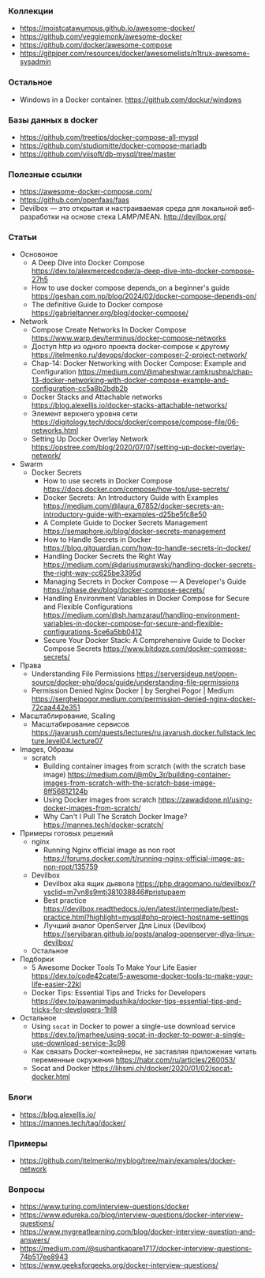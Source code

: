 ### Коллекции

- https://moistcatawumpus.github.io/awesome-docker/
- https://github.com/veggiemonk/awesome-docker
- https://github.com/docker/awesome-compose
- https://gitpiper.com/resources/docker/awesomelists/n1trux-awesome-sysadmin

### Остальное

- Windows in a Docker container. https://github.com/dockur/windows

### Базы данных в docker

- https://github.com/treetips/docker-compose-all-mysql
- https://github.com/studiomitte/docker-compose-mariadb
- https://github.com/yiisoft/db-mysql/tree/master

### Полезные ссылки

- https://awesome-docker-compose.com/
- https://github.com/openfaas/faas
- Devilbox — это открытая и настраиваемая среда для локальной веб-разработки на основе стека LAMP/MEAN. http://devilbox.org/

### Статьи

- Основоное
    - A Deep Dive into Docker Compose https://dev.to/alexmercedcoder/a-deep-dive-into-docker-compose-27h5
    - How to use docker compose depends_on a beginner's guide https://geshan.com.np/blog/2024/02/docker-compose-depends-on/
    - The definitive Guide to Docker compose https://gabrieltanner.org/blog/docker-compose/
- Network
    - Compose Create Networks In Docker Compose https://www.warp.dev/terminus/docker-compose-networks
    - Доступ http из одного проекта docker-compose к другому https://itelmenko.ru/devops/docker-composer-2-project-network/
    - Chap-14: Docker Networking with Docker Compose: Example and Configuration https://medium.com/@maheshwar.ramkrushna/chap-13-docker-networking-with-docker-compose-example-and-configuration-cc5a8b2bdb2b
    - Docker Stacks and Attachable networks https://blog.alexellis.io/docker-stacks-attachable-networks/
    - Элемент верхнего уровня сети https://digitology.tech/docs/docker/compose/compose-file/06-networks.html
    - Setting Up Docker Overlay Network https://opstree.com/blog/2020/07/07/setting-up-docker-overlay-network/
- Swarm
    - Docker Secrets
        - How to use secrets in Docker Compose https://docs.docker.com/compose/how-tos/use-secrets/
        - Docker Secrets: An Introductory Guide with Examples https://medium.com/@laura_67852/docker-secrets-an-introductory-guide-with-examples-d25be5fc8e50
        - A Complete Guide to Docker Secrets Management https://semaphore.io/blog/docker-secrets-management
        - How to Handle Secrets in Docker https://blog.gitguardian.com/how-to-handle-secrets-in-docker/
        - Handling Docker Secrets the Right Way https://medium.com/@dariusmurawski/handling-docker-secrets-the-right-way-cc625be3395d
        - Managing Secrets in Docker Compose — A Developer's Guide https://phase.dev/blog/docker-compose-secrets/
        - Handling Environment Variables in Docker Compose for Secure and Flexible Configurations https://medium.com/@sh.hamzarauf/handling-environment-variables-in-docker-compose-for-secure-and-flexible-configurations-5ce6a5bb0412
        - Secure Your Docker Stack: A Comprehensive Guide to Docker Compose Secrets https://www.bitdoze.com/docker-compose-secrets/
- Права
    - Understanding File Permissions https://serversideup.net/open-source/docker-php/docs/guide/understanding-file-permissions
    - Permission Denied Nginx Docker | by Serghei Pogor | Medium https://sergheipogor.medium.com/permission-denied-nginx-docker-72caa442e351
- Масштаблирование, Scaling
    - Масштабирование сервисов https://javarush.com/quests/lectures/ru.javarush.docker.fullstack.lecture.level04.lecture07
- Images, Образы
    - scratch
        - Building container images from scratch (with the scratch base image) https://medium.com/@m0v_3r/building-container-images-from-scratch-with-the-scratch-base-image-8ff56812124b
        - Using Docker images from scratch https://zawadidone.nl/using-docker-images-from-scratch/
        - Why Can't I Pull The Scratch Docker Image? https://mannes.tech/docker-scratch/
- Примеры готовых решений
    - nginx
        - Running Nginx official image as non root https://forums.docker.com/t/running-nginx-official-image-as-non-root/135759
    - Devilbox
        - Devilbox aka ящик дьявола https://php.dragomano.ru/devilbox/?ysclid=m7vn8s9mtj381038846#pristupaem
        - Best practice https://devilbox.readthedocs.io/en/latest/intermediate/best-practice.html?highlight=mysql#php-project-hostname-settings
        - Лучший аналог OpenServer Для Linux (Devilbox) https://seryibaran.github.io/posts/analog-openserver-dlya-linux-devilbox/
    - Остальное
- Подборки
    - 5 Awesome Docker Tools To Make Your Life Easier https://dev.to/code42cate/5-awesome-docker-tools-to-make-your-life-easier-22kl
    - Docker Tips: Essential Tips and Tricks for Developers https://dev.to/pawanimadushika/docker-tips-essential-tips-and-tricks-for-developers-1hl8
- Остальное
    - Using `socat` in Docker to power a single-use download service https://dev.to/jmarhee/using-socat-in-docker-to-power-a-single-use-download-service-3c98
    - Как связать Docker-контейнеры, не заставляя приложение читать переменные окружения https://habr.com/ru/articles/260053/
    - Socat and Docker https://lihsmi.ch/docker/2020/01/02/socat-docker.html

### Блоги

- https://blog.alexellis.io/
- https://mannes.tech/tag/docker/

### Примеры

- https://github.com/itelmenko/myblog/tree/main/examples/docker-network

### Вопросы

- https://www.turing.com/interview-questions/docker
- https://www.edureka.co/blog/interview-questions/docker-interview-questions/
- https://www.mygreatlearning.com/blog/docker-interview-question-and-answers/
- https://medium.com/@sushantkapare1717/docker-interview-questions-74b517ee8943
- https://www.geeksforgeeks.org/docker-interview-questions/